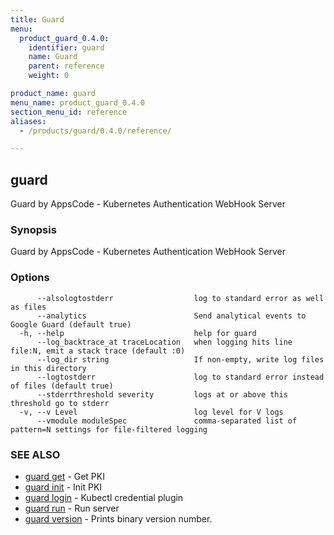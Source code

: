 ```yaml
---
title: Guard
menu:
  product_guard_0.4.0:
    identifier: guard
    name: Guard
    parent: reference
    weight: 0

product_name: guard
menu_name: product_guard_0.4.0
section_menu_id: reference
aliases:
  - /products/guard/0.4.0/reference/

---
```

## guard

Guard by AppsCode - Kubernetes Authentication WebHook Server

### Synopsis

Guard by AppsCode - Kubernetes Authentication WebHook Server

### Options

```
      --alsologtostderr                  log to standard error as well as files
      --analytics                        Send analytical events to Google Guard (default true)
  -h, --help                             help for guard
      --log_backtrace_at traceLocation   when logging hits line file:N, emit a stack trace (default :0)
      --log_dir string                   If non-empty, write log files in this directory
      --logtostderr                      log to standard error instead of files (default true)
      --stderrthreshold severity         logs at or above this threshold go to stderr
  -v, --v Level                          log level for V logs
      --vmodule moduleSpec               comma-separated list of pattern=N settings for file-filtered logging
```

### SEE ALSO

* [guard get](/docs/reference/guard_get.md)	 - Get PKI
* [guard init](/docs/reference/guard_init.md)	 - Init PKI
* [guard login](/docs/reference/guard_login.md)	 - Kubectl credential plugin
* [guard run](/docs/reference/guard_run.md)	 - Run server
* [guard version](/docs/reference/guard_version.md)	 - Prints binary version number.

